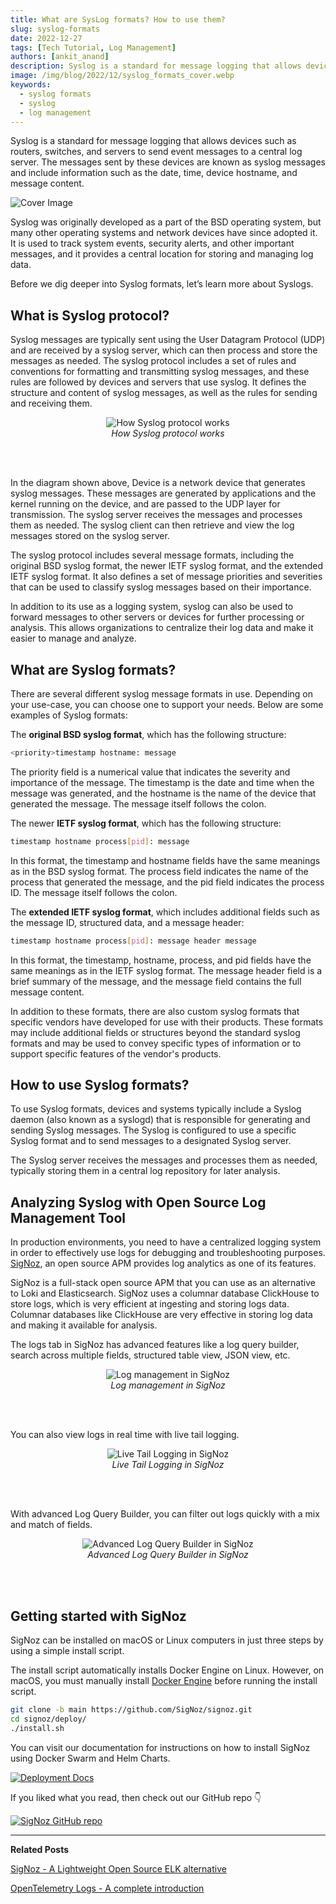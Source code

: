 ```yaml
---
title: What are SysLog formats? How to use them?
slug: syslog-formats
date: 2022-12-27
tags: [Tech Tutorial, Log Management]
authors: [ankit_anand]
description: Syslog is a standard for message logging that allows devices such as routers, switches, and servers to send event messages to a central log server. The messages sent by these devices are known as syslog messages and include information such as the date, time, device hostname, and message content...
image: /img/blog/2022/12/syslog_formats_cover.webp
keywords:
  - syslog formats
  - syslog
  - log management
---
```

<head>
  <link rel="canonical" href="https://signoz.io/blog/syslog-formats/"/>
</head>

Syslog is a standard for message logging that allows devices such as routers, switches, and servers to send event messages to a central log server. The messages sent by these devices are known as syslog messages and include information such as the date, time, device hostname, and message content.

<!--truncate-->

![Cover Image](/img/blog/2022/12/syslog_formats_cover.webp)

Syslog was originally developed as a part of the BSD operating system, but many other operating systems and network devices have since adopted it. It is used to track system events, security alerts, and other important messages, and it provides a central location for storing and managing log data.

Before we dig deeper into Syslog formats, let’s learn more about Syslogs.

## What is Syslog protocol?

Syslog messages are typically sent using the User Datagram Protocol (UDP) and are received by a syslog server, which can then process and store the messages as needed. The syslog protocol includes a set of rules and conventions for formatting and transmitting syslog messages, and these rules are followed by devices and servers that use syslog. It defines the structure and content of syslog messages, as well as the rules for sending and receiving them.

<figure data-zoomable align='center'>
    <img src="/img/blog/2022/12/syslog_server_client_1x.webp" alt="How Syslog protocol works"/>
    <figcaption><i>How Syslog protocol works</i></figcaption>
</figure>

<br></br>

In the diagram shown above, Device is a network device that generates syslog messages. These messages are generated by applications and the kernel running on the device, and are passed to the UDP layer for transmission. The syslog server receives the messages and processes them as needed. The syslog client can then retrieve and view the log messages stored on the syslog server.

The syslog protocol includes several message formats, including the original BSD syslog format, the newer IETF syslog format, and the extended IETF syslog format. It also defines a set of message priorities and severities that can be used to classify syslog messages based on their importance.

In addition to its use as a logging system, syslog can also be used to forward messages to other servers or devices for further processing or analysis. This allows organizations to centralize their log data and make it easier to manage and analyze.

## What are Syslog formats?

There are several different syslog message formats in use. Depending on your use-case, you can choose one to support your needs. Below are some examples of Syslog formats:

The **original BSD syslog format**, which has the following structure:

```bash
<priority>timestamp hostname: message
```

The priority field is a numerical value that indicates the severity and importance of the message. The timestamp is the date and time when the message was generated, and the hostname is the name of the device that generated the message. The message itself follows the colon.

The newer **IETF syslog format**, which has the following structure:

```bash
timestamp hostname process[pid]: message
```

In this format, the timestamp and hostname fields have the same meanings as in the BSD syslog format. The process field indicates the name of the process that generated the message, and the pid field indicates the process ID. The message itself follows the colon.

The **extended IETF syslog format**, which includes additional fields such as the message ID, structured data, and a message header:

```bash
timestamp hostname process[pid]: message header message
```

In this format, the timestamp, hostname, process, and pid fields have the same meanings as in the IETF syslog format. The message header field is a brief summary of the message, and the message field contains the full message content.

In addition to these formats, there are also custom syslog formats that specific vendors have developed for use with their products. These formats may include additional fields or structures beyond the standard syslog formats and may be used to convey specific types of information or to support specific features of the vendor's products.

## How to use Syslog formats?

To use Syslog formats, devices and systems typically include a Syslog daemon (also known as a syslogd) that is responsible for generating and sending Syslog messages. The Syslog is configured to use a specific Syslog format and to send messages to a designated Syslog server. 

The Syslog server receives the messages and processes them as needed, typically storing them in a central log repository for later analysis.

## Analyzing Syslog with Open Source Log Management Tool

In production environments, you need to  have a centralized logging system in order to effectively use logs for debugging and troubleshooting purposes. [SigNoz](https://signoz.io/), an open source APM provides log analytics as one of its features. 

SigNoz is a full-stack open source APM that you can use as an alternative to Loki and Elasticsearch. SigNoz uses a columnar database ClickHouse to store logs, which is very efficient at ingesting and storing logs data. Columnar databases like ClickHouse are very effective in storing log data and making it available for analysis.

The logs tab in SigNoz has advanced features like a log query builder, search across multiple fields, structured table view, JSON view, etc.

<figure data-zoomable align='center'>
    <img src="/img/blog/common/signoz_logs.webp" alt="Log management in SigNoz"/>
    <figcaption><i>Log management in SigNoz</i></figcaption>
</figure>

<br></br>

You can also view logs in real time with live tail logging.

<figure data-zoomable align='center'>
    <img src="/img/blog/2022/10/signoz_live_logs.webp" alt="Live Tail Logging in SigNoz"/>
    <figcaption><i>Live Tail Logging in SigNoz</i></figcaption>
</figure>

<br></br>

With advanced Log Query Builder, you can filter out logs quickly with a mix and match of fields.

<figure data-zoomable align='center'>
    <img src="/img/blog/2022/10/signoz_log_query_builder.webp" alt="Advanced Log Query Builder in SigNoz"/>
    <figcaption><i>Advanced Log Query Builder in SigNoz</i></figcaption>
</figure>

<br></br>

## Getting started with SigNoz

SigNoz can be installed on macOS or Linux computers in just three steps by using a simple install script.

The install script automatically installs Docker Engine on Linux. However, on macOS, you must manually install <a href = "https://docs.docker.com/engine/install/" rel="noopener noreferrer nofollow" target="_blank" >Docker Engine</a> before running the install script.

```bash
git clone -b main https://github.com/SigNoz/signoz.git
cd signoz/deploy/
./install.sh
```

You can visit our documentation for instructions on how to install SigNoz using Docker Swarm and Helm Charts.


[![Deployment Docs](/img/blog/common/deploy_docker_documentation.webp)](https://signoz.io/docs/install/docker/?utm_source=blog&utm_medium=opentelemetry_springboot)

If you liked what you read, then check out our GitHub repo 👇

[![SigNoz GitHub repo](/img/blog/common/signoz_github.webp)](https://github.com/SigNoz/signoz)

---

**Related Posts**

[SigNoz - A Lightweight Open Source ELK alternative](https://signoz.io/blog/elk-alternative-open-source/)

[OpenTelemetry Logs - A complete introduction](https://signoz.io/blog/opentelemetry-logs/)